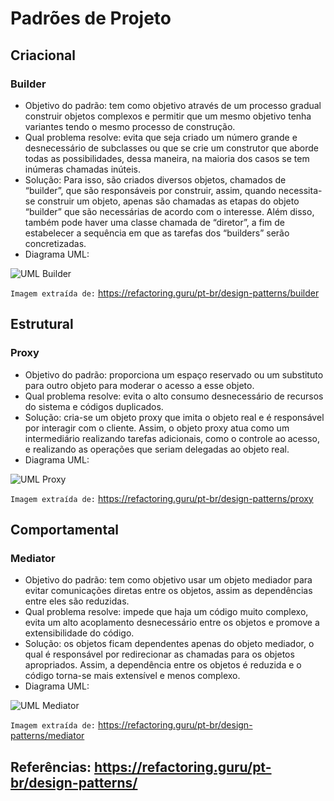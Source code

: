 # Padrões de Projeto

## Criacional

### Builder

- Objetivo do padrão: tem como objetivo através de um processo gradual construir objetos complexos e permitir que um mesmo objetivo tenha variantes tendo o mesmo processo de construção.
- Qual problema resolve: evita que seja criado um número grande e desnecessário de subclasses ou que se crie um construtor que aborde todas as possibilidades, dessa maneira, na maioria dos casos se tem inúmeras chamadas inúteis.
- Solução: Para isso, são criados diversos objetos, chamados de “builder”, que são responsáveis por construir, assim, quando necessita-se construir um objeto, apenas são chamadas as etapas do objeto “builder” que são necessárias de acordo com o interesse. Além disso, também pode haver uma classe chamada de “diretor”, a fim de estabelecer a sequência em que as tarefas dos “builders” serão concretizadas.
- Diagrama UML:

![UML Builder](https://github.com/enzo-s-azevedo/solid-principles/assets/142538641/c1eff34b-2147-41af-9cb9-dec2e3df1423)

`Imagem extraída de:` https://refactoring.guru/pt-br/design-patterns/builder



## Estrutural

### Proxy

- Objetivo do padrão: proporciona um espaço reservado ou um substituto para outro objeto para moderar o acesso a esse objeto.
- Qual problema resolve: evita o alto consumo desnecessário de recursos do sistema e códigos duplicados.
- Solução: cria-se um objeto proxy que imita o objeto real e é responsável por interagir com o cliente. Assim, o objeto proxy atua como um intermediário realizando tarefas adicionais, como o controle ao acesso, e realizando as operações que seriam delegadas ao objeto real.
- Diagrama UML:

![UML Proxy](https://github.com/enzo-s-azevedo/solid-principles/assets/142538641/a7428143-e448-473f-8c80-259dff95732e)

`Imagem extraída de:` https://refactoring.guru/pt-br/design-patterns/proxy

## Comportamental

### Mediator

- Objetivo do padrão: tem como objetivo usar um objeto mediador para evitar comunicações diretas entre os objetos, assim as dependências entre eles são reduzidas.
- Qual problema resolve: impede que haja um código muito complexo, evita um alto acoplamento desnecessário entre os objetos e promove a extensibilidade do código.
- Solução: os objetos ficam dependentes apenas do objeto mediador, o qual é responsável por redirecionar as chamadas para os objetos apropriados. Assim, a dependência entre os objetos é reduzida e o código torna-se mais extensível e menos complexo. 
- Diagrama UML:

![UML Mediator](https://github.com/enzo-s-azevedo/solid-principles/assets/142538641/ca8f725a-a031-411f-9bdf-12590960e390)

`Imagem extraída de:` https://refactoring.guru/pt-br/design-patterns/mediator


## Referências: https://refactoring.guru/pt-br/design-patterns/

